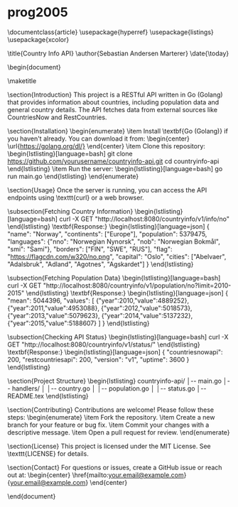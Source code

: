 ﻿# prog2005
\documentclass{article}
\usepackage{hyperref}
\usepackage{listings}
\usepackage{xcolor}

\title{Country Info API}
\author{Sebastian Andersen Marterer}
\date{\today}

\begin{document}

\maketitle

\section{Introduction}
This project is a RESTful API written in Go (Golang) that provides information about countries, including population data and general country details. The API fetches data from external sources like CountriesNow and RestCountries.

\section{Installation}
\begin{enumerate}
    \item Install \textbf{Go (Golang)} if you haven't already. You can download it from:
    \begin{center}
        \url{https://golang.org/dl/}
    \end{center}
    \item Clone this repository:
    \begin{lstlisting}[language=bash]
    git clone https://github.com/yourusername/countryinfo-api.git
    cd countryinfo-api
    \end{lstlisting}
    \item Run the server:
    \begin{lstlisting}[language=bash]
    go run main.go
    \end{lstlisting}
\end{enumerate}

\section{Usage}
Once the server is running, you can access the API endpoints using \texttt{curl} or a web browser.

\subsection{Fetching Country Information}
\begin{lstlisting}[language=bash]
curl -X GET "http://localhost:8080/countryinfo/v1/info/no"
\end{lstlisting}
\textbf{Response:}
\begin{lstlisting}[language=json]
{
    "name": "Norway",
    "continents": ["Europe"],
    "population": 5379475,
    "languages": {"nno": "Norwegian Nynorsk", "nob": "Norwegian Bokmål", "smi": "Sami"},
    "borders": ["FIN", "SWE", "RUS"],
    "flag": "https://flagcdn.com/w320/no.png",
    "capital": "Oslo",
    "cities": ["Abelvaer", "Adalsbruk", "Adland", "Agotnes", "Agskardet"]
}
\end{lstlisting}

\subsection{Fetching Population Data}
\begin{lstlisting}[language=bash]
curl -X GET "http://localhost:8080/countryinfo/v1/population/no?limit=2010-2015"
\end{lstlisting}
\textbf{Response:}
\begin{lstlisting}[language=json]
{
    "mean": 5044396,
    "values": [
        {"year":2010,"value":4889252},
        {"year":2011,"value":4953088},
        {"year":2012,"value":5018573},
        {"year":2013,"value":5079623},
        {"year":2014,"value":5137232},
        {"year":2015,"value":5188607}
    ]
}
\end{lstlisting}

\subsection{Checking API Status}
\begin{lstlisting}[language=bash]
curl -X GET "http://localhost:8080/countryinfo/v1/status/"
\end{lstlisting}
\textbf{Response:}
\begin{lstlisting}[language=json]
{
    "countriesnowapi": 200,
    "restcountriesapi": 200,
    "version": "v1",
    "uptime": 3600
}
\end{lstlisting}

\section{Project Structure}
\begin{lstlisting}
countryinfo-api/
│-- main.go
│-- handlers/
│   │-- country.go
│   │-- population.go
│   │-- status.go
│-- README.tex
\end{lstlisting}

\section{Contributing}
Contributions are welcome! Please follow these steps:
\begin{enumerate}
    \item Fork the repository.
    \item Create a new branch for your feature or bug fix.
    \item Commit your changes with a descriptive message.
    \item Open a pull request for review.
\end{enumerate}

\section{License}
This project is licensed under the MIT License. See \texttt{LICENSE} for details.

\section{Contact}
For questions or issues, create a GitHub issue or reach out at:
\begin{center}
    \href{mailto:your.email@example.com}{your.email@example.com}
\end{center}

\end{document}

